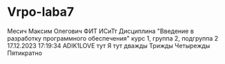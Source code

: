 # Vrpo-laba7
Месич
Максим
Олегович
ФИТ
ИСиТт
Дисциплина "Введение в разработку программного обеспечения"
курс 1, группа 2, подгруппа 2
17.12.2023 17:19:34 
ADIK1LOVE тут
Я тут дважды
Трижды
Четырежды
Пятикратно
